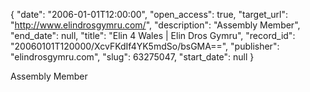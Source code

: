 {
  "date": "2006-01-01T12:00:00", 
  "open_access": true, 
  "target_url": "http://www.elindrosgymru.com/", 
  "description": "Assembly Member", 
  "end_date": null, 
  "title": "Elin 4 Wales | Elin Dros Gymru", 
  "record_id": "20060101T120000/XcvFKdIf4YK5mdSo/bsGMA==", 
  "publisher": "elindrosgymru.com", 
  "slug": 63275047, 
  "start_date": null
}

Assembly Member
